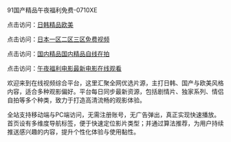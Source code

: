 91国产精品午夜福利免费-0710XE

点击访问：<a href="https://heiliao2dmwwy.pages.dev">日韩精品欧美</a>

点击访问：<a href="https://heiliaoll4qsx.pages.dev">日本一区二区三区免费视频</a>

点击访问：<a href="https://heiliaowzu4ur.pages.dev">国内精品国内精品自线在拍</a>

点击访问：<a href="https://heiliaozj3tjd.pages.dev">午夜福利电影最新电影在线观看</a>

欢迎来到在线视频综合平台，这里汇聚全网优选片源，主打日韩、国产与欧美风格内容，适合多种观影偏好。平台每日同步最新资源，包括剧情片、独家系列、情侣自拍等多个种类，致力于打造高清流畅的观影体验。

全站支持移动端与PC端访问，无需注册账号，无广告弹出，真正实现快速播放。首页设有多维度导航标签，便于快速定位影片类型；并通过算法推荐，为用户持续推送感兴趣的内容，提升个性化体验与使用黏性。

<span style="display:none;">[Canonical link](https://github.com/rty20250710/rty9 )</span>
